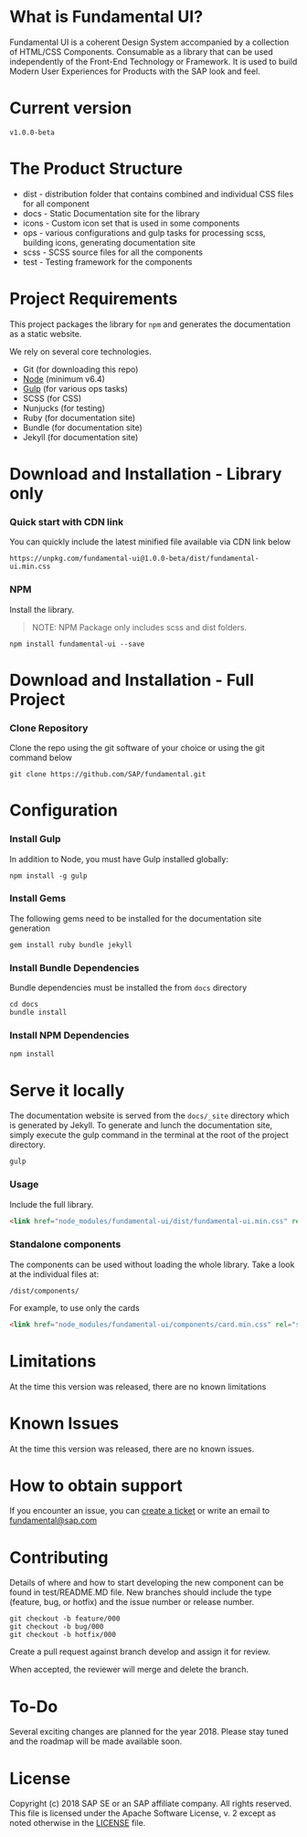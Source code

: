 # What is Fundamental UI?

Fundamental UI is a coherent Design System accompanied by a collection of HTML/CSS Components. Consumable as a library that can be used independently of the Front-End Technology or Framework. It is used to build Modern User Experiences for Products with the SAP look and feel.

# Current version
````
v1.0.0-beta
````

# The Product Structure

* dist - distribution folder that contains combined and individual CSS files for all component
* docs - Static Documentation site for the library
* icons - Custom icon set that is used in some components
* ops - various configurations and gulp tasks for processing scss, building icons, generating documentation site
* scss - SCSS source files for all the components
* test - Testing framework for the components


# Project Requirements

This project packages the library for `npm` and generates the documentation as a static website.

We rely on several core technologies.

* Git (for downloading this repo)
* [Node](https://nodejs.org/) (minimum v6.4)
* [Gulp](https://gulpjs.com/) (for various ops tasks)
* SCSS (for CSS)
* Nunjucks (for testing)
* Ruby (for documentation site)
* Bundle (for documentation site)
* Jekyll (for documentation site)


# Download and Installation - Library only

### Quick start with CDN link

You can quickly include the latest minified file available via CDN link below

```
https://unpkg.com/fundamental-ui@1.0.0-beta/dist/fundamental-ui.min.css
```

### NPM

Install the library.

> NOTE:  NPM Package only includes scss and dist folders.

````
npm install fundamental-ui --save
````


# Download and Installation - Full Project

### Clone Repository

Clone the repo using the git software of your choice or using the git command below

````
git clone https://github.com/SAP/fundamental.git
````


# Configuration

### Install Gulp
In addition to Node, you must have Gulp installed globally:

`npm install -g gulp`

### Install Gems
The following gems need to be installed for the documentation site generation

`gem install ruby bundle jekyll`

### Install Bundle Dependencies

Bundle dependencies must be installed the from `docs` directory

````
cd docs
bundle install
````

### Install NPM Dependencies

````
npm install
````


# Serve it locally

The documentation website is served from the `docs/_site` directory which is generated by Jekyll. To generate and lunch the documentation site, simply execute the gulp command in the terminal at the root of the project directory.

```
gulp
```

### Usage

Include the full library.

```html
<link href="node_modules/fundamental-ui/dist/fundamental-ui.min.css" rel="stylesheet" />
```

### Standalone components
The components can be used without loading the whole library. Take a look at the individual files at:

```
/dist/components/
```

For example, to use only the cards
```html
<link href="node_modules/fundamental-ui/components/card.min.css" rel="stylesheet" />
````


# Limitations

At the time this version was released, there are no known limitations


# Known Issues

At the time this version was released, there are no known issues.


# How to obtain support

If you encounter an issue, you can [create a ticket](https://github.com/SAP/fundamental/issues) or write an email to fundamental@sap.com


# Contributing

Details of where and how to start developing the new component can be found in test/README.MD file.
New branches should include the type (feature, bug, or hotfix) and the issue number or release number.

```
git checkout -b feature/000
git checkout -b bug/000
git checkout -b hotfix/000
```

Create a pull request against branch  develop  and assign it for review.

When accepted, the reviewer will merge and delete the branch.


# To-Do

Several exciting changes are planned for the year 2018. Please stay tuned and the roadmap will be made available soon.


# License

Copyright (c) 2018 SAP SE or an SAP affiliate company. All rights reserved.
This file is licensed under the Apache Software License, v. 2 except as noted otherwise in the [LICENSE](https://github.com/SAP/fundamental/blob/master/LICENSE) file.

